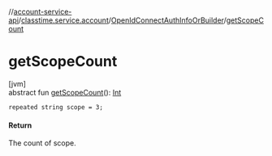 //[account-service-api](../../../index.md)/[classtime.service.account](../index.md)/[OpenIdConnectAuthInfoOrBuilder](index.md)/[getScopeCount](get-scope-count.md)

# getScopeCount

[jvm]\
abstract fun [getScopeCount](get-scope-count.md)(): [Int](https://kotlinlang.org/api/latest/jvm/stdlib/kotlin/-int/index.html)

`repeated string scope = 3;`

#### Return

The count of scope.
